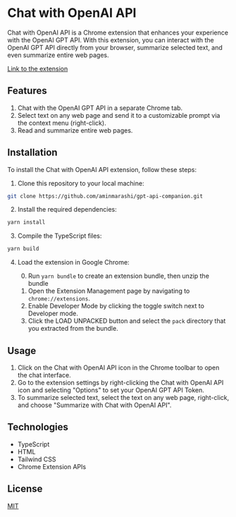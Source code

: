 # Chat with OpenAI API

Chat with OpenAI API is a Chrome extension that enhances your experience with the OpenAI GPT API. With this extension, you can interact with the OpenAI GPT API directly from your browser, summarize selected text, and even summarize entire web pages.

[Link to the extension](https://chromewebstore.google.com/detail/gpt-api-companion/bdaanmhmamgpeppfdajedeliilghopol)

## Features

1. Chat with the OpenAI GPT API in a separate Chrome tab.
2. Select text on any web page and send it to a customizable prompt via the context menu (right-click).
3. Read and summarize entire web pages.

## Installation

To install the Chat with OpenAI API extension, follow these steps:

1. Clone this repository to your local machine:

```bash
git clone https://github.com/aminmarashi/gpt-api-companion.git
```

2. Install the required dependencies:

```bash
yarn install
```

3. Compile the TypeScript files:

```bash
yarn build
```

4. Load the extension in Google Chrome:

    0. Run `yarn bundle` to create an extension bundle, then unzip the bundle
    1. Open the Extension Management page by navigating to `chrome://extensions`.
    2. Enable Developer Mode by clicking the toggle switch next to Developer mode.
    3. Click the LOAD UNPACKED button and select the `pack` directory that you extracted from the bundle.

## Usage

1. Click on the Chat with OpenAI API icon in the Chrome toolbar to open the chat interface.
2. Go to the extension settings by right-clicking the Chat with OpenAI API icon and selecting "Options" to set your OpenAI GPT API Token.
3. To summarize selected text, select the text on any web page, right-click, and choose "Summarize with Chat with OpenAI API".

## Technologies

- TypeScript
- HTML
- Tailwind CSS
- Chrome Extension APIs

## License

[MIT](LICENSE)

